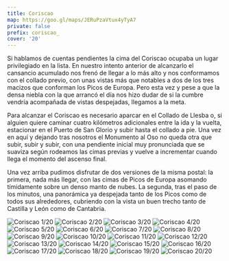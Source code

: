 ```yaml
---
title: Coriscao
map: https://goo.gl/maps/JERuPzaVtux4yTyA7
private: false
prefix: coriscao_
cover: '20'
---
```

Si hablamos de cuentas pendientes la cima del Coriscao ocupaba un lugar privilegiado en la lista. En nuestro intento anterior de alcanzarlo el cansancio acumulado nos frenó de llegar a lo más alto y nos conformamos con el collado previo, con unas vistas más que notables a dos de los tres macizos que conforman los Picos de Europa. Pero esta vez y pese a que la densa niebla con la que arrancó el día nos hizo dudar de si la cumbre vendría acompañada de vistas despejadas, llegamos a la meta.

Para alcanzar el Coriscao es necesario aparcar en el Collado de Llesba o, si alguien quiere caminar cuatro kilómetros adicionales entre la ida y la vuelta, estacionar en el Puerto de San Glorio y subir hasta el collado a pie. Una vez en aquí y dejando tras nosotros el Monumento al Oso no queda otra que subir, subir y subir, con una pendiente inicial muy pronunciada que se suaviza según rodeamos las cimas previas y vuelve a incrementar cuando llega el momento del ascenso final.

Una vez arriba pudimos disfrutar de dos versiones de la misma postal: la primera, nada más llegar, con las cimas de Picos de Europa asomando tímidamente sobre un denso manto de nubes. La segunda, tras el paso de los minutos, una panorámica ya despejada tanto de los Picos como de todos sus alrededores, cubriendo con la vista un buen trecho tanto de Castilla y León como de Cantabria.

![Coriscao 1/20](01)
![Coriscao 2/20](02)
![Coriscao 3/20](03)
![Coriscao 4/20](04)
![Coriscao 5/20](05)
![Coriscao 6/20](06)
![Coriscao 7/20](07)
![Coriscao 8/20](08)
![Coriscao 9/20](09)
![Coriscao 10/20](10)
![Coriscao 11/20](11)
![Coriscao 12/20](12)
![Coriscao 13/20](13)
![Coriscao 14/20](14)
![Coriscao 15/20](15)
![Coriscao 16/20](16)
![Coriscao 17/20](17)
![Coriscao 18/20](18)
![Coriscao 19/20](19)
![Coriscao 20/20](20)